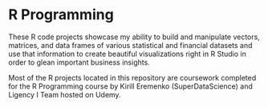 # R Programming

These R code projects showcase my ability to build and manipulate vectors, matrices, and data frames of various statistical and financial datasets and use that information to create beautiful visualizations right in R Studio in order to glean important business insights.


Most of the R projects located in this repository are coursework completed for the R Programming course by Kirill Eremenko (SuperDataScience) and Ligency I Team hosted on Udemy.
